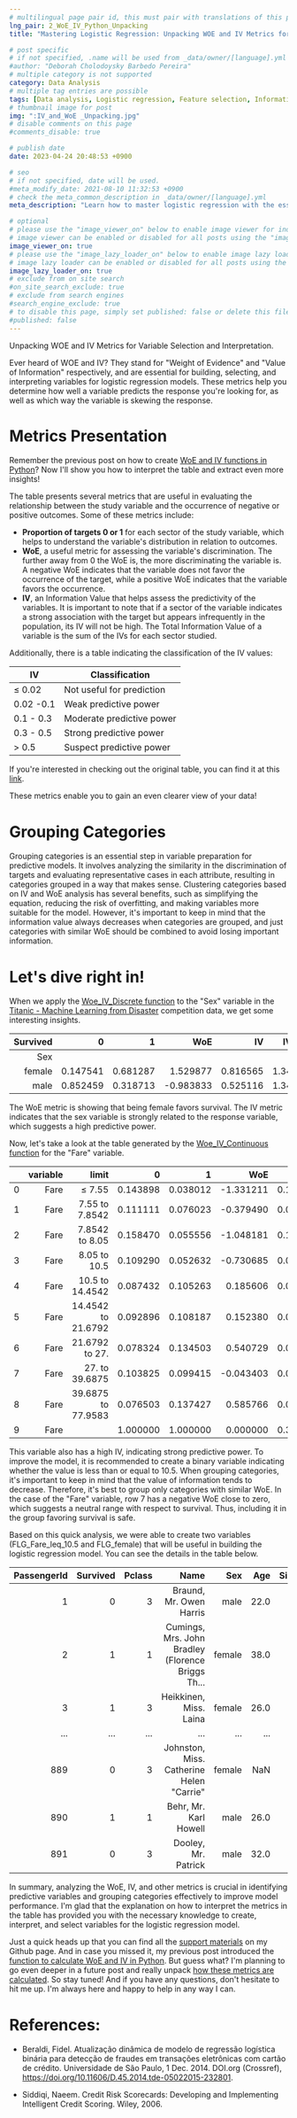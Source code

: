 ```yaml
---
# multilingual page pair id, this must pair with translations of this page. (This name must be unique)
lng_pair: 2_WoE_IV_Python_Unpacking
title: "Mastering Logistic Regression: Unpacking WOE and IV Metrics for Variable Selection and Interpretation."

# post specific
# if not specified, .name will be used from _data/owner/[language].yml
#author: "Deborah Cholodoysky Barbedo Pereira"
# multiple category is not supported
category: Data Analysis
# multiple tag entries are possible
tags: [Data analysis, Logistic regression, Feature selection, Information Value (IV), Weight of Evidence (WoE), Predictive modeling, Titanic dataset ]
# thumbnail image for post
img: ":IV_and_WoE _Unpacking.jpg"
# disable comments on this page
#comments_disable: true

# publish date
date: 2023-04-24 20:48:53 +0900

# seo
# if not specified, date will be used.
#meta_modify_date: 2021-08-10 11:32:53 +0900
# check the meta_common_description in _data/owner/[language].yml
meta_description: "Learn how to master logistic regression with the essential WOE and IV metrics for variable selection and interpretation. Discover how to predict responses and interpret variable skewing with this informative guide, including practical tips and insights from our expert."

# optional
# please use the "image_viewer_on" below to enable image viewer for individual pages or posts (_posts/ or [language]/_posts folders).
# image viewer can be enabled or disabled for all posts using the "image_viewer_posts: true" setting in _data/conf/main.yml.
image_viewer_on: true
# please use the "image_lazy_loader_on" below to enable image lazy loader for individual pages or posts (_posts/ or [language]/_posts folders).
# image lazy loader can be enabled or disabled for all posts using the "image_lazy_loader_posts: true" setting in _data/conf/main.yml.
image_lazy_loader_on: true
# exclude from on site search
#on_site_search_exclude: true
# exclude from search engines
#search_engine_exclude: true
# to disable this page, simply set published: false or delete this file
#published: false
---
```


<!-- outline-start -->

Unpacking WOE and IV Metrics for Variable Selection and Interpretation.

<!-- outline-end -->

Ever heard of WOE and IV? They stand for "Weight of Evidence" and "Value of Information" respectively, and are essential for building, selecting, and interpreting variables for logistic regression models. These metrics help you determine how well a variable predicts the response you're looking for, as well as which way the variable is skewing the response.

# Metrics Presentation

Remember the previous post on how to create [WoE and IV functions in Python](https://deborahbarbedo.github.io/posts/2023-04-09-WoE_IV_Python_Function)? Now I'll show you how to interpret the table and extract even more insights!

The table presents several metrics that are useful in evaluating the relationship between the study variable and the occurrence of negative or positive outcomes. Some of these metrics include:
-	**Proportion of targets 0 or 1** for each sector of the study variable, which helps to understand the variable's distribution in relation to outcomes.
-	**WoE**, a useful metric for assessing the variable's discrimination. The further away from 0 the WoE is, the more discriminating the variable is. A negative WoE indicates that the variable does not favor the occurrence of the target, while a positive WoE indicates that the variable favors the occurrence.
-	**IV**, an Information Value that helps assess the predictivity of the variables. It is important to note that if a sector of the variable indicates a strong association with the target but appears infrequently in the population, its IV will not be high. The Total Information Value of a variable is the sum of the IVs for each sector studied.


Additionally, there is a table indicating the classification of the IV values:

| IV        | Classification            |
|-----------|---------------------------|
| ≤ 0.02   | Not useful for prediction |
| 0.02 -0.1 | Weak predictive power     |
| 0.1 - 0.3 | Moderate predictive power |
| 0.3 - 0.5 | Strong predictive power   |
| \> 0.5     | Suspect predictive power  |


If you're interested in checking out the original table, you can find it at this [link](https://teses.usp.br/teses/disponiveis/45/45134/tde-05022015-232801/pt-br.php).

These metrics enable you to gain an even clearer view of your data!


# Grouping Categories

Grouping categories is an essential step in variable preparation for predictive models. It involves analyzing the similarity in the discrimination of targets and evaluating representative cases in each attribute, resulting in categories grouped in a way that makes sense. Clustering categories based on IV and WoE analysis has several benefits, such as simplifying the equation, reducing the risk of overfitting, and making variables more suitable for the model. However, it's important to keep in mind that the information value always decreases when categories are grouped, and just categories with similar WoE should be combined to avoid losing important information.


# Let's dive right in!

When we apply the [Woe_IV_Discrete function](https://gist.github.com/DeborahBarbedo/08ed242316fe3b9ed3350460e2a140f3) to the "Sex" variable in the [Titanic - Machine Learning from Disaster](https://www.kaggle.com/competitions/titanic/data) competition data, we get some interesting insights.

| Survived |        0 |        1 |       WoE |       IV | IV_total |
|---------:|---------:|---------:|----------:|---------:|---------:|
|      Sex |          |          |           |          |          |
|   female | 0.147541 | 0.681287 |  1.529877 | 0.816565 | 1.341681 |
|     male | 0.852459 | 0.318713 | -0.983833 | 0.525116 | 1.341681 |


The WoE metric is showing that being female favors survival. The IV metric indicates that the sex variable is strongly related to the response variable, which suggests a high predictive power.

Now, let's take a look at the table generated by the [Woe_IV_Continuous function](https://gist.github.com/DeborahBarbedo/d9ddd529f9b4359e4a867a649ab9544b) for the "Fare" variable.


|   | variable |              limit |        0 |        1 |       WoE |   IV |
|--:|---------:|-------------------:|---------:|---------:|----------:|-----:|
| 0 |     Fare |             ≤ 7.55 | 0.143898 | 0.038012 | -1.331211 | 0.14 |
| 1 |     Fare |     7.55 to 7.8542 | 0.111111 | 0.076023 | -0.379490 | 0.01 |
| 2 |     Fare |     7.8542 to 8.05 | 0.158470 | 0.055556 | -1.048181 | 0.11 |
| 3 |     Fare |       8.05 to 10.5 | 0.109290 | 0.052632 | -0.730685 | 0.04 |
| 4 |     Fare |    10.5 to 14.4542 | 0.087432 | 0.105263 |  0.185606 | 0.00 |
| 5 |     Fare | 14.4542 to 21.6792 | 0.092896 | 0.108187 |  0.152380 | 0.00 |
| 6 |     Fare |     21.6792 to 27. | 0.078324 | 0.134503 |  0.540729 | 0.03 |
| 7 |     Fare |     27. to 39.6875 | 0.103825 | 0.099415 | -0.043403 | 0.00 |
| 8 |     Fare | 39.6875 to 77.9583 | 0.076503 | 0.137427 |  0.585766 | 0.04 |
| 9 |     Fare |                    | 1.000000 | 1.000000 |  0.000000 | 0.37 |

This variable also has a high IV, indicating strong predictive power. To improve the model, it is recommended to create a binary variable indicating whether the value is less than or equal to 10.5. When grouping categories, it's important to keep in mind that the value of information tends to decrease. Therefore, it's best to group only categories with similar WoE. In the case of the "Fare" variable, row 7 has a negative WoE close to zero, which suggests a neutral range with respect to survival. Thus, including it in the group favoring survival is safe.

Based on this quick analysis, we were able to create two variables (FLG_Fare_leq_10.5 and FLG_female) that will be useful in building the logistic regression model. You can see the details in the table below.

| PassengerId | Survived | Pclass |                                              Name |    Sex |  Age | SibSp | ... |           Ticket |    Fare | Cabin | Embarked | FLG_Fare_leq_10.5 | FLG_female |
|------------:|---------:|-------:|--------------------------------------------------:|-------:|-----:|------:|------:|-----------------:|--------:|------:|---------:|------------------:|-----------:|
|           1 |        0 |      3 |                           Braund, Mr. Owen Harris |   male | 22.0 |     1 |     ... |        A/5 21171 |  7.2500 |   NaN |        S |                 1 |          0 |
|           2 |        1 |      1 | Cumings, Mrs. John Bradley (Florence Briggs Th... | female | 38.0 |     1 |     ... |         PC 17599 | 71.2833 |   C85 |        C |                 0 |          1 |
|           3 |        1 |      3 |                            Heikkinen, Miss. Laina | female | 26.0 |     0 |     ... | STON/O2. 3101282 |  7.9250 |   NaN |        S |                 1 |          1 |
|         ... |      ... |    ... |                                               ... |    ... |  ... |   ... |   ... |              ... |     ... |   ... |      ... |               ... |        ... |
|         889 |        0 |      3 |          Johnston, Miss. Catherine Helen "Carrie" | female |  NaN |     1 |     ... |       W./C. 6607 | 23.4500 |   NaN |        S |                 0 |          1 |
|         890 |        1 |      1 |                             Behr, Mr. Karl Howell |   male | 26.0 |     0 |     ... |           111369 | 30.0000 |  C148 |        C |                 0 |          0 |
|         891 |        0 |      3 |                               Dooley, Mr. Patrick |   male | 32.0 |     0 |     ... |           370376 |  7.7500 |   NaN |        Q |                 1 |          0 |

In summary, analyzing the WoE, IV, and other metrics is crucial in identifying predictive variables and grouping categories effectively to improve model performance. I'm glad that the explanation on how to interpret the metrics in the table has provided you with the necessary knowledge to create, interpret, and select variables for the logistic regression model.


Just a quick heads up that you can find all the [support materials](https://github.com/DeborahBarbedo/Supporting_materials/tree/main/IV_WoE) on my Github page. And in case you missed it, my previous post introduced the [function to calculate WoE and IV in Python](https://deborahbarbedo.github.io/posts/2023-04-09-WoE_IV_Python_Function). But guess what? I'm planning to go even deeper in a future post and really unpack [how these metrics are calculated](https://deborahbarbedo.github.io/posts/2023-06-05-WoE_IV_Calculation). So stay tuned! And if you have any questions, don't hesitate to hit me up. I'm always here and happy to help in any way I can.

# References:

* Beraldi, Fidel. Atualização dinâmica de modelo de regressão logística binária para detecção de fraudes em transações eletrônicas com cartão de crédito. Universidade de São Paulo, 1 Dec. 2014. DOI.org (Crossref), https://doi.org/10.11606/D.45.2014.tde-05022015-232801.

* Siddiqi, Naeem. Credit Risk Scorecards: Developing and Implementing Intelligent Credit Scoring. Wiley, 2006.
